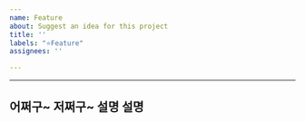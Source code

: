 ```yaml
---
name: Feature
about: Suggest an idea for this project
title: ''
labels: "⭐️Feature"
assignees: ''

---
```


-----

어쩌구~ 저쩌구~
설명
설명 
-----
